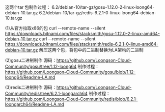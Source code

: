 这两个tar 包制作过程：
6.2/debian-10/tar-gz/gosu-1.12.0-2-linux-loong64-debian-10.tar.gz
6.2/debian-10/tar-gz/redis-6.2.1-0-linux-loong64-debian-10.tar.gz

(1)从官方拉取x86的包
curl --remote-name --silent https://downloads.bitnami.com/files/stacksmith/gosu-1.12.0-2-linux-amd64-debian-10.tar.gz 
curl --remote-name --silent https://downloads.bitnami.com/files/stacksmith/redis-6.2.1-0-linux-amd64-debian-10.tar.gz
解压这两个包，将包中的二进制替换为LA架构的二进制

(2)gosu二进制制作
源码：https://github.com/Loongson-Cloud-Community/gosu/tree/1.12-loong64
制作过程： https://github.com/Loongson-Cloud-Community/gosu/blob/1.12-loong64/Readme-LA.md

(3)redis二进制制作
源码：https://github.com/Loongson-Cloud-Community/redis/tree/6.2.1-loongarch64
制作过程：https://github.com/Loongson-Cloud-Community/redis/blob/6.2.1-loongarch64/Readme-LA.md
